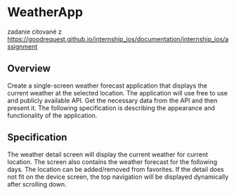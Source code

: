 #  WeatherApp
zadanie citované z https://goodrequest.github.io/internship_ios/documentation/internship_ios/assignment <br>


## Overview
Create a single-screen weather forecast application that displays the current weather at the selected location. The application will use free to use and publicly
available API. Get the necessary data from the API and then present it. The following specification is describing the appearance and functionality of the application.

## Specification
The weather detail screen will display the current weather for current location. The screen also contains the weather forecast for the following days. The location
can be added/removed from favorites. If the detail does not fit on the device screen, the top navigation will be displayed dynamically after scrolling down.
